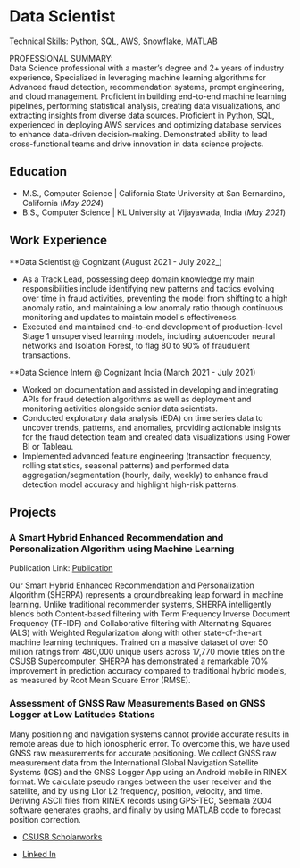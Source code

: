 # Data Scientist
Technical Skills: Python, SQL, AWS, Snowflake, MATLAB

PROFESSIONAL SUMMARY:  
Data Science professional with a master’s degree and 2+ years of industry experience, Specialized in leveraging machine learning algorithms for Advanced fraud detection, recommendation systems, prompt engineering, and cloud management. Proficient in building end-to-end machine learning pipelines, performing statistical analysis, creating data visualizations, and extracting insights from diverse data sources. Proficient in Python, SQL, experienced in deploying AWS services and optimizing database services to enhance data-driven decision-making. Demonstrated ability to lead cross-functional teams and drive innovation in data science projects.


## Education								       		
- M.S., Computer Science	| California State University at San Bernardino, California (_May 2024_)	 			        		
- B.S., Computer Science | KL University at Vijayawada, India (_May 2021_)

## Work Experience
**Data Scientist @ Cognizant (August 2021 - July 2022_)
- As a Track Lead, possessing deep domain knowledge my main responsibilities include identifying new patterns and tactics evolving over time in fraud activities, preventing the model from shifting to a high anomaly ratio, and maintaining a low anomaly ratio through continuous monitoring and updates to maintain model's effectiveness.
- Executed and maintained end-to-end development of production-level Stage 1 unsupervised learning models, including autoencoder neural networks and Isolation Forest, to flag 80 to 90% of fraudulent transactions.

**Data Science Intern @ Cognizant India (March 2021 - July 2021)
- Worked on documentation and assisted in developing and integrating APIs for fraud detection algorithms as well as deployment and monitoring activities alongside senior data scientists.
- Conducted exploratory data analysis (EDA) on time series data to uncover trends, patterns, and anomalies, providing actionable insights for the fraud detection team and created data visualizations using Power BI or Tableau. 
- Implemented advanced feature engineering (transaction frequency, rolling statistics, seasonal patterns) and performed data aggregation/segmentation (hourly, daily, weekly) to enhance fraud detection model accuracy and highlight high-risk patterns.

## Projects
### A Smart Hybrid Enhanced Recommendation and Personalization Algorithm using Machine Learning

Publication Link: [Publication](https://scholarworks.lib.csusb.edu/etd/1866/)

Our Smart Hybrid Enhanced Recommendation and Personalization Algorithm (SHERPA) represents a groundbreaking leap forward in machine learning. Unlike traditional recommender systems, SHERPA intelligently blends both Content-based filtering with Term Frequency Inverse Document Frequency (TF-IDF)  and Collaborative filtering  with Alternating Squares (ALS) with Weighted Regularization along with other state-of-the-art machine learning techniques. Trained on a massive dataset of over 50 million ratings from 480,000 unique users across 17,770 movie titles on the CSUSB Supercomputer, SHERPA has demonstrated a remarkable 70% improvement in prediction accuracy compared to traditional hybrid models, as measured by Root Mean Square Error (RMSE).

### Assessment of GNSS Raw Measurements Based on GNSS Logger at Low Latitudes Stations

Many positioning and navigation systems cannot provide accurate results in remote areas due to high ionospheric error. To overcome this, we have used GNSS raw measurements for accurate positioning. We collect GNSS raw measurement data from the International Global Navigation Satellite Systems (IGS) and the GNSS Logger App using an Android mobile in RINEX format. We calculate pseudo ranges between the user receiver and the satellite, and by using L1or L2 frequency, position, velocity, and time. Deriving ASCII files from RINEX records using GPS-TEC, Seemala 2004 software generates graphs, and finally by using MATLAB code to forecast position correction.

- [CSUSB Scholarworks](https://scholarworks.lib.csusb.edu/etd/1866/)

- [Linked In](https://www.linkedin.com/in/aswinkumarnalluri/)
